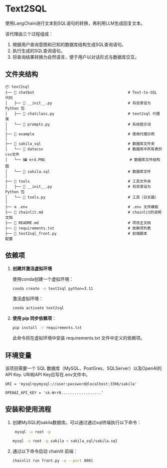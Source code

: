 # Text2SQL
使用LangChain进行文本到SQL语句的转换，再利用LLM生成回复文本。

该代理由三个过程组成：
1. 根据用户查询意图和已知的数据库结构生成SQL查询语句。
2. 执行生成的SQL查询语句。
3. 将查询结果转换为自然语言，便于用户以对话形式与数据库交互。

## 文件夹结构

```plaintext
📦 text2sql
├── 📁 chatbot                                          # Text-to-SQL 代码
│   ├── 📄 __init__.py                                  # 将目录设为 Python 包
│   ├── 📄 chatclass.py                                 # text2sql 代理类
│   └── 📄 prompts.py                                   # 系统提示词
│
├── 📁 example                                          # 使用代理示例
│
├── 📁 sakila_sql                                       # 数据库文件夹
│   └── 📁 datacsv                                      # 数据库中所有表的csv文件
│   └── 🖼️ erd.PNG                                      # 数据库文件结构图
│   └── 📄 sakila.sql                                   # 数据库文件
│
├── 📁 tools                                            # 工具文件夹
│   ├── 📄 __init__.py                                  # 将目录设为 Python 包
│   └── 📄 tools.py                                     # 工具（日志器）
│
├── ⚙️ .env                                             # .env 文件模板
├── 📄 chainlit.md                                      # chainlit的说明文档
├── 📄 README.md                                        # 项目主文档
├── 📄 requirements.txt                                 # 依赖项列表
├── 📄 text2sql_front.py                                # 前端脚本
配置
```

## 依赖项

1. **创建并激活虚拟环境**

    使用conda创建一个虚拟环境：

    ```bash
    conda create -n text2sql python=3.11
    ```

    激活虚拟环境：
     
     ```bash
    conda activate text2sql
    ```

2. **使用 pip 同步依赖项**：

    ```bash
    pip install -r requirements.txt
    ```
    
    此命令将在虚拟环境中安装 requirements.txt 文件中定义的依赖项。

## 环境变量

该项目需要一个 SQL 数据库（MySQL、PostGres、SQLServer）以及OpenAI的API Key. URI和API Key应写在.env文件中。

`URI = 'mysql+pymysql://user:password@localhost:3306/sakila'`

`OPENAI_API_KEY = 'sk-WrrN..................'`


## 安装和使用流程

1. 创建MySQL的sakila数据库。可以通过通过sql终端执行以下命令：
   ```bash
    mysql -u root -p 
    ```

    ```bash
    mysql -u root -p sakila < sakila_sql/sakila.sql
    ```

2. 通过以下命令启动 chainlit 前端：
    ```bash
    chainlit run front.py -w --port 8001
    ```
